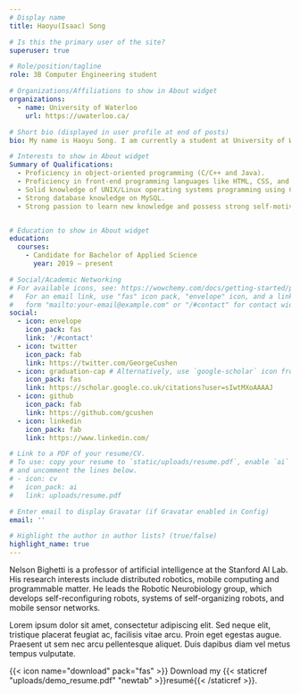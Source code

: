 ```yaml
---
# Display name
title: Haoyu(Isaac) Song

# Is this the primary user of the site?
superuser: true

# Role/position/tagline
role: 3B Computer Engineering student

# Organizations/Affiliations to show in About widget
organizations:
  - name: University of Waterloo
    url: https://uwaterloo.ca/

# Short bio (displayed in user profile at end of posts)
bio: My name is Haoyu Song. I am currently a student at University of Waterloo and major in Computer Engineering. This is a very simple personal page that shows some basic information about me.

# Interests to show in About widget
Summary of Qualifications:
  -	Proficiency in object-oriented programming (C/C++ and Java).
  -	Proficiency in front-end programming languages like HTML, CSS, and JavaScript and frameworks like Vue.js and jQuery.
  -	Solid knowledge of UNIX/Linux operating systems programming using C.
  -	Strong database knowledge on MySQL.
  -	Strong passion to learn new knowledge and possess strong self-motivation.


# Education to show in About widget
education:
  courses:
    - Candidate for Bachelor of Applied Science                                                    
      year: 2019 – present

# Social/Academic Networking
# For available icons, see: https://wowchemy.com/docs/getting-started/page-builder/#icons
#   For an email link, use "fas" icon pack, "envelope" icon, and a link in the
#   form "mailto:your-email@example.com" or "/#contact" for contact widget.
social:
  - icon: envelope
    icon_pack: fas
    link: '/#contact'
  - icon: twitter
    icon_pack: fab
    link: https://twitter.com/GeorgeCushen
  - icon: graduation-cap # Alternatively, use `google-scholar` icon from `ai` icon pack
    icon_pack: fas
    link: https://scholar.google.co.uk/citations?user=sIwtMXoAAAAJ
  - icon: github
    icon_pack: fab
    link: https://github.com/gcushen
  - icon: linkedin
    icon_pack: fab
    link: https://www.linkedin.com/

# Link to a PDF of your resume/CV.
# To use: copy your resume to `static/uploads/resume.pdf`, enable `ai` icons in `params.toml`,
# and uncomment the lines below.
# - icon: cv
#   icon_pack: ai
#   link: uploads/resume.pdf

# Enter email to display Gravatar (if Gravatar enabled in Config)
email: ''

# Highlight the author in author lists? (true/false)
highlight_name: true
---
```


Nelson Bighetti is a professor of artificial intelligence at the Stanford AI Lab. His research interests include distributed robotics, mobile computing and programmable matter. He leads the Robotic Neurobiology group, which develops self-reconfiguring robots, systems of self-organizing robots, and mobile sensor networks.

Lorem ipsum dolor sit amet, consectetur adipiscing elit. Sed neque elit, tristique placerat feugiat ac, facilisis vitae arcu. Proin eget egestas augue. Praesent ut sem nec arcu pellentesque aliquet. Duis dapibus diam vel metus tempus vulputate.

{{< icon name="download" pack="fas" >}} Download my {{< staticref "uploads/demo_resume.pdf" "newtab" >}}resumé{{< /staticref >}}.
